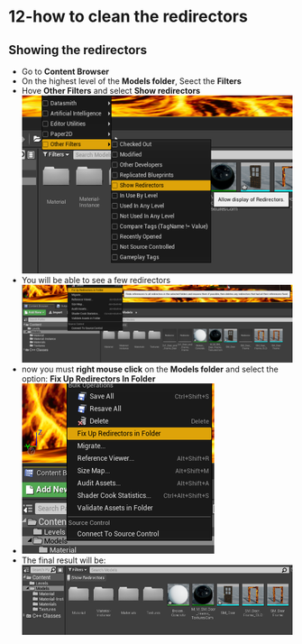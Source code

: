 # 12-how to clean the redirectors

## Showing the redirectors
* Go to **Content Browser**
* On the highest level of the **Models folder**, Seect the **Filters**
* Hove **Other Filters** and select **Show redirectors**
![Show redirectors](../images/13-Show-redirectors.png)
* You will be able to see a few redirectors ![Redirectors Before](../images/14-Redirectors-before.png)
* now you must **right mouse click** on the **Models folder** and select the option: **Fix Up Redirectors In Folder**
* ![Redirectors After](../images/15-Redirectors-after.png)
* The final result will be:
![Redirectors After Remove](../images/16-Redirectors-after.png)

